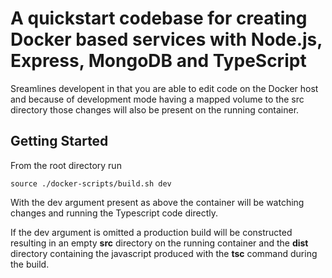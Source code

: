 # A quickstart codebase for creating Docker based services with Node.js, Express, MongoDB and TypeScript

Sreamlines developent in that you are able to edit code on the Docker host and because of development mode having a mapped volume to the src directory those changes will also be present on the running container.

## Getting Started

From the root directory run
```
source ./docker-scripts/build.sh dev
```

With the dev argument present as above the container will be watching changes and running the Typescript code directly. 

If the dev argument is omitted a production build will be constructed resulting in an empty <b>src</b> directory on the running container and the <b>dist</b> directory containing the javascript produced with the <b>tsc</b> command during the build.